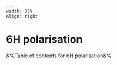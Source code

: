 
```{figure} /figures/busy.png
---
width: 35%
align: right
```
# 6H polarisation

&%Table of contents for 6H polarisation&%
